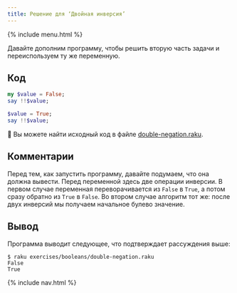 ```yaml
---
title: Решение для ‘Двойная инверсия’
---
```


{% include menu.html %}

Давайте дополним программу, чтобы решить вторую часть задачи и переиспользуем ту
же переменную.

## Код

```raku
my $value = False;
say !!$value;

$value = True;
say !!$value;
```

🦋 Вы можете найти исходный код в файле [double-negation.raku](https://github.com/ash/raku-course/blob/master/exercises/booleans/double-negation.raku).

## Комментарии

Перед тем, как запустить программу, давайте подумаем, что она должна
вывести. Перед переменной здесь две операции инверсии. В первом случае
переменная переворачивается из `False` в `True`, а потом сразу обратно из `True`
в `False`. Во втором случае алгоритм тот же: после двух инверсий мы получаем
начальное булево значение.

## Вывод

Программа выводит следующее, что подтверждает рассуждения выше:

```console
$ raku exercises/booleans/double-negation.raku
False
True
```

{% include nav.html %}
